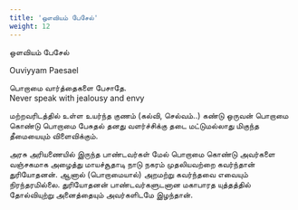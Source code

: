 ```yaml
---
title: 'ஔவியம் பேசேல்'
weight: 12
---
```

 

ஒளவியம் பேசேல்

Ouviyyam Paesael

பொறாமை வார்த்தைகளை பேசாதே.  
Never speak with jealousy and envy

மற்றவரிடத்தில் உள்ள உயர்ந்த குணம் (கல்வி, செல்வம்..) கண்டு ஒருவன் பொறாமை கொண்டு பொறாமை பேசுதல் தனது வளர்ச்சிக்கு தடை மட்டுமல்லாது மிகுந்த தீமையையும் விளைவிக்கும்.

அரசு அரியணையில் இருந்த பாண்டவர்கள் மேல் பொறாமை கொண்டு அவர்களை வஞ்சகமாக அழைத்து மாயச்சூதாடி நாடு நகரம் முதலியவற்றை கவர்ந்தான் துரியோதனன். ஆனால் (பொறாமையால்) அறமற்று கவர்ந்தவை எவையும் நிரந்தரமில்லை. துரியோதனன் பாண்டவர்களுடனான மகாபாரத யுத்தத்தில் தோல்வியுற்று அனைத்தையும் அவர்களிடமே இழந்தான்.